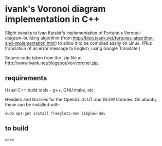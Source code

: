 
# ivank's Voronoi diagram implementation in C++

Slight tweaks to Ivan Kutskir's implementation of Fortune's Voronoi-diagram-building
algorithm (from <http://blog.ivank.net/fortunes-algorithm-and-implementation.html>)
to allow it to be compiled easily on Linux. (Plus translation of an error message
to English, using Google Translate.)

Source code taken from the .zip file at
<http://www.ivank.net/blogspot/vor/voronoi.zip>.

## requirements

Usual C++ build tools - g++, GNU make, etc.

Headers and libraries for the OpenGL GLUT and GLEW libraries.
On ubuntu, these can be installed with:

```
sudo apt-get install freeglut3-dev libglew-dev
```

## to build

```
make
```

